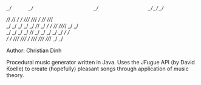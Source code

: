                                                                                    
    _/      _/                      _/                  _/_/_/                     
   _/_/  _/_/  _/    _/    _/_/_/        _/_/_/      _/          _/_/    _/_/_/    
  _/  _/  _/  _/    _/  _/_/      _/  _/            _/  _/_/  _/_/_/_/  _/    _/   
 _/      _/  _/    _/      _/_/  _/  _/            _/    _/  _/        _/    _/    
_/      _/    _/_/_/  _/_/_/    _/    _/_/_/        _/_/_/    _/_/_/  _/    _/     
                                                                                                                                                                  

Author: Christian Dinh

Procedural music generator written in Java.
Uses the JFugue API (by David Koelle) to create (hopefully) pleasant songs through application of music theory.
